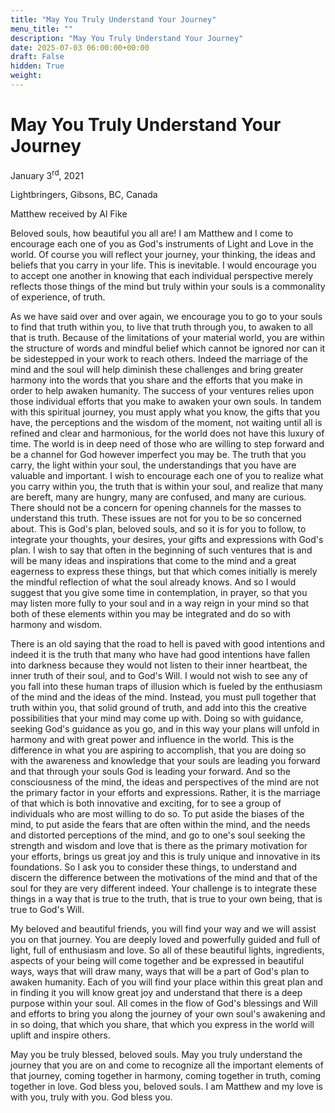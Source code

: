 ```yaml
---
title: "May You Truly Understand Your Journey"
menu_title: ""
description: "May You Truly Understand Your Journey"
date: 2025-07-03 06:00:00+00:00
draft: False
hidden: True
weight:
---
```

# May You Truly Understand Your Journey

January 3<sup>rd</sup>, 2021

Lightbringers, Gibsons, BC, Canada

Matthew received by Al Fike

Beloved souls, how beautiful you all are! I am Matthew and I come to encourage each one of you as God's instruments of Light and Love in the world. Of course you will reflect your journey, your thinking, the ideas and beliefs that you carry in your life. This is inevitable. I would encourage you to accept one another in knowing that each individual perspective merely reflects those things of the mind but truly within your souls is a commonality of experience, of truth.

As we have said over and over again, we encourage you to go to your souls to find that truth within you, to live that truth through you, to awaken to all that is truth. Because of the limitations of your material world, you are within the structure of words and mindful belief which cannot be ignored nor can it be sidestepped in your work to reach others. Indeed the marriage of the mind and the soul will help diminish these challenges and bring greater harmony into the words that you share and the efforts that you make in order to help awaken humanity. The success of your ventures relies upon those individual efforts that you make to awaken your own souls. In tandem with this spiritual journey, you must apply what you know, the gifts that you have, the perceptions and the wisdom of the moment, not waiting until all is refined and clear and harmonious, for the world does not have this luxury of time. The world is in deep need of those who are willing to step forward and be a channel for God however imperfect you may be. The truth that you carry, the light within your soul, the understandings that you have are valuable and important. I wish to encourage each one of you to realize what you carry within you, the truth that is within your soul, and realize that many are bereft, many are hungry, many are confused, and many are curious. There should not be a concern for opening channels for the masses to understand this truth. These issues are not for you to be so concerned about. This is God's plan, beloved souls, and so it is for you to follow, to integrate your thoughts, your desires, your gifts and expressions with God's plan. I wish to say that often in the beginning of such ventures that is and will be many ideas and inspirations that come to the mind and a great eagerness to express these things, but that which comes initially is merely the mindful reflection of what the soul already knows. And so I would suggest that you give some time in contemplation, in prayer, so that you may listen more fully to your soul and in a way reign in your mind so that both of these elements within you may be integrated and do so with harmony and wisdom.

There is an old saying that the road to hell is paved with good intentions and indeed it is the truth that many who have had good intentions have fallen into darkness because they would not listen to their inner heartbeat, the inner truth of their soul, and to God's Will. I would not wish to see any of you fall into these human traps of illusion which is fueled by the enthusiasm of the mind and the ideas of the mind. Instead, you must pull together that truth within you, that solid ground of truth, and add into this the creative possibilities that your mind may come up with. Doing so with guidance, seeking God's guidance as you go, and in this way your plans will unfold in harmony and with great power and influence in the world. This is the difference in what you are aspiring to accomplish, that you are doing so with the awareness and knowledge that your souls are leading you forward and that through your souls God is leading your forward. And so the consciousness of the mind, the ideas and perspectives of the mind are not the primary factor in your efforts and expressions. Rather, it is the marriage of that which is both innovative and exciting, for to see a group of individuals who are most willing to do so. To put aside the biases of the mind, to put aside the fears that are often within the mind, and the needs and distorted perceptions of the mind, and go to one's soul seeking the strength and wisdom and love that is there as the primary motivation for your efforts,  brings us great joy and this is truly unique and innovative in its foundations. So I ask you to consider these things, to understand and discern the difference between the motivations of the mind and that of the soul for they are very different indeed. Your challenge is to integrate these things in a way that is true to the truth, that is true to your own being, that is true to God's Will.

My beloved and beautiful friends, you will find your way and we will assist you on that journey. You are deeply loved and powerfully guided and full of light, full of enthusiasm and love. So all of these beautiful lights, ingredients, aspects of your being will come together and be expressed in beautiful ways, ways that will draw many, ways that will be a part of God's plan to awaken humanity. Each of you will find your place within this great plan and in finding it you will know great joy and understand that there is a deep purpose within your soul. All comes in the flow of God's blessings and Will and efforts to bring you along the journey of your own soul's awakening and in so doing, that which you share, that which you express in the world will uplift and inspire others.

May you be truly blessed, beloved souls. May you truly understand the journey that you are on and come to recognize all the important elements of that journey, coming together in harmony, coming together in truth, coming together in love. God bless you, beloved souls. I am Matthew and my love is with you, truly with you. God bless you.
